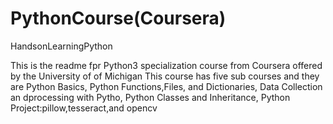 # PythonCourse(Coursera)
 HandsonLearningPython

 This is the readme fpr Python3 specialization course from Coursera offered by the University of of Michigan
This course has five sub courses and they are Python Basics, Python Functions,Files, and Dictionaries, Data Collection an dprocessing with Pytho, Python Classes and Inheritance, Python Project:pillow,tesseract,and opencv
